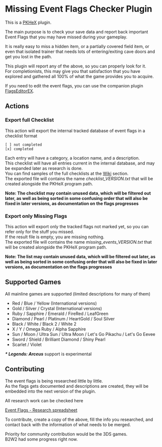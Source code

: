 # Missing Event Flags Checker Plugin
This is a [PKHeX](https://github.com/kwsch/PKHeX) plugin.

The main purpose is to check your save data and report back important Event Flags that you may have missed during your gameplay.

It is really easy to miss a hidden item, or a partially covered field item, or even that isolated trainer that needs lots of entering/exiting cave doors and get you lost in the path.

This plugin will report any of the above, so you can properly look for it.  
For completionists, this may give you that satisfaction that you have explored and gathered all 100% of what the game provides you to acquire.

If you need to edit the event flags, you can use the companion plugin [FlagsEditorEX](https://github.com/fattard/FlagsEditorEXPlugin).

## Actions

### Export full Checklist

This action will export the internal tracked database of event flags in a checklist format

    [ ] not completed
    [x] completed

Each entry will have a category, a location name, and a description.  
This checklist will have all entries current in the internal database, and may be expanded later as research is done.  
You can find samples of the full checklists at the [Wiki](https://github.com/fattard/MissingEventFlagsCheckerPlugin/wiki) section.  
The exported file will contains the name *checklist_VERSION.txt* that will be created alongside the PKHeX program path.

**Note: The checklist may contain unused data, which will be filtered out later, as well as being sorted in some confusing order that will also be fixed in later versions, as documentation on the flags progresses**

### Export only Missing Flags

This action will export only the tracked flags not marked yet, so you can refer only for the stuff you missed.  
If the result file is empty, you are missing nothing.  
The exported file will contains the name *missing_events_VERSION.txt* that will be created alongside the PKHeX program path.

**Note: The list may contain unused data, which will be filtered out later, as well as being sorted in some confusing order that will also be fixed in later versions, as documentation on the flags progresses**

## Supported Games
All mainline games are supported (limited descriptions for many of them)

- Red / Blue / Yellow (International versions)
- Gold / Silver / Crystal (International versions)
- Ruby / Sapphire / Emerald / FireRed / LeafGreen
- Diamond / Pearl / Platinum / HeartGold / Soul Silver
- Black / White / Black 2 / White 2
- X / Y / Omega Ruby / Alpha Sapphire
- Sun / Moon / Ultra Sun / Ultra Moon / Let's Go Pikachu / Let's Go Eevee
- Sword / Shield / Brilliant Diamond / Shiny Pearl
- Scarlet / Violet

***\* Legends: Arceus*** support is experimental

## Contributing

The event flags is being researched little by little.  
As the flags gets documented and descriptions are created, they will be embedded into the next version of the plugin.

All research work can be checked here

[Event Flags - Research spreadsheet](https://docs.google.com/spreadsheets/d/1PkY3AVafdOEqKiD_TzD4hTDRvf39ad-eI7e4JylyVII/edit?usp=sharing)

To contribute, create a copy of the above, fill the info you researched, and contact back with the information of what needs to be merged.

Priority for community contribution would be the 3DS games.  
B2W2 had some progress right now.
